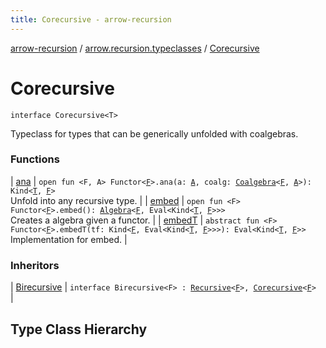 ```yaml
---
title: Corecursive - arrow-recursion
---
```


[arrow-recursion](../../index.html) / [arrow.recursion.typeclasses](../index.html) / [Corecursive](./index.html)

# Corecursive

`interface Corecursive<T>`



Typeclass for types that can be generically unfolded with coalgebras.

### Functions

| [ana](ana.html) | `open fun <F, A> Functor<`[`F`](ana.html#F)`>.ana(a: `[`A`](ana.html#A)`, coalg: `[`Coalgebra`](../../arrow.recursion/-coalgebra.html)`<`[`F`](ana.html#F)`, `[`A`](ana.html#A)`>): Kind<`[`T`](index.html#T)`, `[`F`](ana.html#F)`>`<br>Unfold into any recursive type. |
| [embed](embed.html) | `open fun <F> Functor<`[`F`](embed.html#F)`>.embed(): `[`Algebra`](../../arrow.recursion/-algebra.html)`<`[`F`](embed.html#F)`, Eval<Kind<`[`T`](index.html#T)`, `[`F`](embed.html#F)`>>>`<br>Creates a algebra given a functor. |
| [embedT](embed-t.html) | `abstract fun <F> Functor<`[`F`](embed-t.html#F)`>.embedT(tf: Kind<`[`F`](embed-t.html#F)`, Eval<Kind<`[`T`](index.html#T)`, `[`F`](embed-t.html#F)`>>>): Eval<Kind<`[`T`](index.html#T)`, `[`F`](embed-t.html#F)`>>`<br>Implementation for embed. |

### Inheritors

| [Birecursive](../-birecursive.html) | `interface Birecursive<F> : `[`Recursive`](../-recursive/index.html)`<`[`F`](../-birecursive.html#F)`>, `[`Corecursive`](./index.html)`<`[`F`](../-birecursive.html#F)`>`<br> |




## Type Class Hierarchy

<canvas id="arrow.recursion.typeclasses-hierarchy-diagram"></canvas>
<script>
  drawNomNomlDiagram('arrow.recursion.typeclasses-hierarchy-diagram', 'arrow.recursion.typeclasses-diagram.nomnol')
</script>

